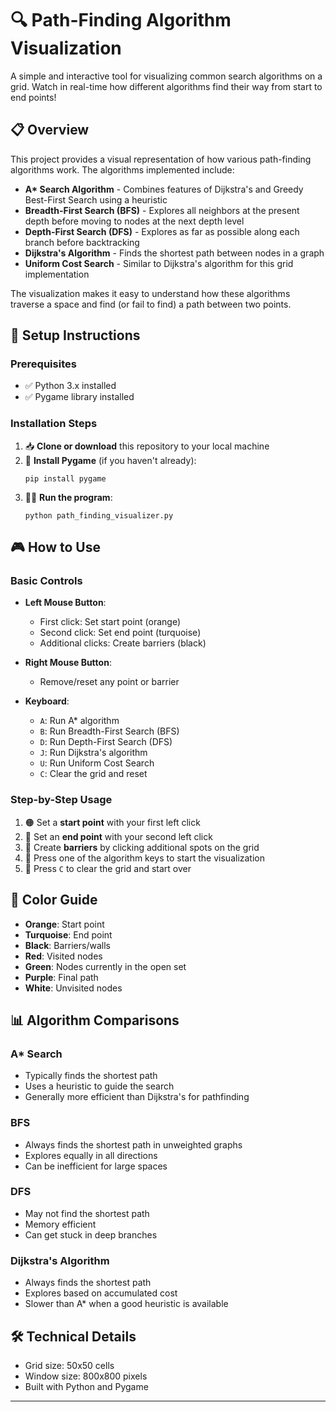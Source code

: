 # 🔍 Path-Finding Algorithm Visualization

A simple and interactive tool for visualizing common search algorithms on a grid. Watch in real-time how different algorithms find their way from start to end points!


## 📋 Overview

This project provides a visual representation of how various path-finding algorithms work. The algorithms implemented include:

- **A\* Search Algorithm** - Combines features of Dijkstra's and Greedy Best-First Search using a heuristic
- **Breadth-First Search (BFS)** - Explores all neighbors at the present depth before moving to nodes at the next depth level
- **Depth-First Search (DFS)** - Explores as far as possible along each branch before backtracking
- **Dijkstra's Algorithm** - Finds the shortest path between nodes in a graph
- **Uniform Cost Search** - Similar to Dijkstra's algorithm for this grid implementation

The visualization makes it easy to understand how these algorithms traverse a space and find (or fail to find) a path between two points.

## 🚀 Setup Instructions

### Prerequisites

- ✅ Python 3.x installed
- ✅ Pygame library installed

### Installation Steps

1. 📥 **Clone or download** this repository to your local machine
2. 🐍 **Install Pygame** (if you haven't already):
   ```
   pip install pygame
   ```
3. 🏃‍♂️ **Run the program**:
   ```
   python path_finding_visualizer.py
   ```

## 🎮 How to Use

### Basic Controls

- **Left Mouse Button**: 
  - First click: Set start point (orange)
  - Second click: Set end point (turquoise)
  - Additional clicks: Create barriers (black)

- **Right Mouse Button**:
  - Remove/reset any point or barrier

- **Keyboard**:
  - `A`: Run A* algorithm
  - `B`: Run Breadth-First Search (BFS)
  - `D`: Run Depth-First Search (DFS)
  - `J`: Run Dijkstra's algorithm
  - `U`: Run Uniform Cost Search
  - `C`: Clear the grid and reset

### Step-by-Step Usage

1. 🟠 Set a **start point** with your first left click
2. 🔷 Set an **end point** with your second left click
3. 🧱 Create **barriers** by clicking additional spots on the grid
4. 🔑 Press one of the algorithm keys to start the visualization
5. 🔄 Press `C` to clear the grid and start over

## 🎨 Color Guide

- **Orange**: Start point
- **Turquoise**: End point
- **Black**: Barriers/walls
- **Red**: Visited nodes
- **Green**: Nodes currently in the open set
- **Purple**: Final path
- **White**: Unvisited nodes

## 📊 Algorithm Comparisons

### A* Search
- Typically finds the shortest path
- Uses a heuristic to guide the search
- Generally more efficient than Dijkstra's for pathfinding

### BFS
- Always finds the shortest path in unweighted graphs
- Explores equally in all directions
- Can be inefficient for large spaces

### DFS
- May not find the shortest path
- Memory efficient
- Can get stuck in deep branches

### Dijkstra's Algorithm
- Always finds the shortest path
- Explores based on accumulated cost
- Slower than A* when a good heuristic is available

## 🛠️ Technical Details

- Grid size: 50x50 cells
- Window size: 800x800 pixels
- Built with Python and Pygame


---
